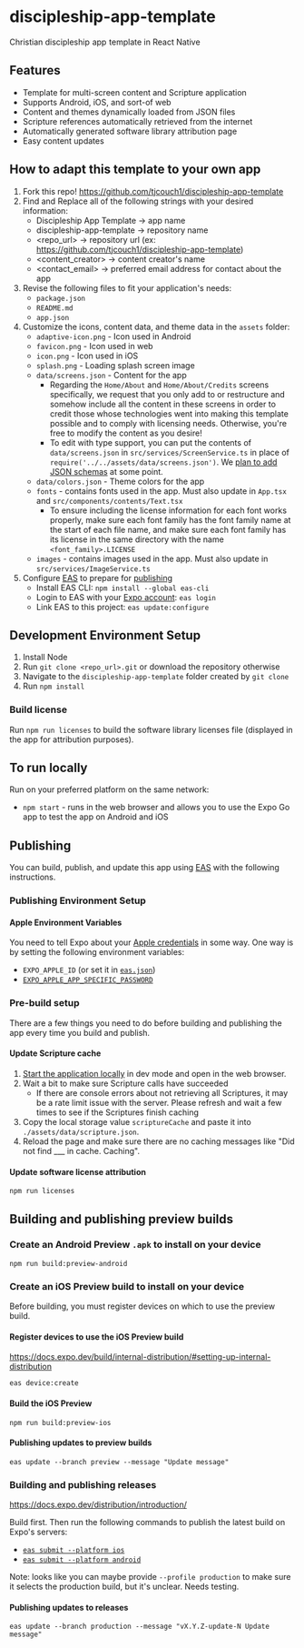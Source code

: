 # discipleship-app-template

Christian discipleship app template in React Native

## Features

- Template for multi-screen content and Scripture application
- Supports Android, iOS, and sort-of web
- Content and themes dynamically loaded from JSON files
- Scripture references automatically retrieved from the internet
- Automatically generated software library attribution page
- Easy content updates

## How to adapt this template to your own app

1. Fork this repo! https://github.com/tjcouch1/discipleship-app-template
2. Find and Replace all of the following strings with your desired information:
   - Discipleship App Template -> app name
   - discipleship-app-template -> repository name
   - <repo_url> -> repository url (ex: https://github.com/tjcouch1/discipleship-app-template)
   - <content_creator> -> content creator's name
   - <contact_email> -> preferred email address for contact about the app
3. Revise the following files to fit your application's needs:
   - `package.json`
   - `README.md`
   - `app.json`
4. Customize the icons, content data, and theme data in the `assets` folder:
   - `adaptive-icon.png` - Icon used in Android
   - `favicon.png` - Icon used in web
   - `icon.png` - Icon used in iOS
   - `splash.png` - Loading splash screen image
   - `data/screens.json` - Content for the app
     - Regarding the `Home/About` and `Home/About/Credits` screens specifically, we request that you only add to or restructure and somehow include all the content in these screens in order to credit those whose technologies went into making this template possible and to comply with licensing needs. Otherwise, you're free to modify the content as you desire!
     - To edit with type support, you can put the contents of `data/screens.json` in `src/services/ScreenService.ts` in place of `require('../../assets/data/screens.json')`. We [plan to add JSON schemas](https://github.com/tjcouch1/discipleship%2Dapp%2Dtemplate/issues/25) at some point.
   - `data/colors.json` - Theme colors for the app
   - `fonts` - contains fonts used in the app. Must also update in `App.tsx` and `src/components/contents/Text.tsx`
     - To ensure including the license information for each font works properly, make sure each font family has the font family name at the start of each file name, and make sure each font family has its license in the same directory with the name `<font_family>.LICENSE`
   - `images` - contains images used in the app. Must also update in `src/services/ImageService.ts`
5. Configure [EAS](https://docs.expo.dev/eas/) to prepare for [publishing](#publishing)
   - Install EAS CLI: `npm install --global eas-cli`
   - Login to EAS with your [Expo account](https://expo.dev/): `eas login`
   - Link EAS to this project: `eas update:configure`

## Development Environment Setup

1. Install Node
2. Run `git clone <repo_url>.git` or download the repository otherwise
3. Navigate to the `discipleship-app-template` folder created by `git clone`
4. Run `npm install`

### Build license

Run `npm run licenses` to build the software library licenses file (displayed in the app for attribution purposes).

## To run locally

Run on your preferred platform on the same network:

- `npm start` - runs in the web browser and allows you to use the Expo Go app to test the app on Android and iOS

## Publishing

You can build, publish, and update this app using [EAS](https://docs.expo.dev/eas/) with the following instructions.

### Publishing Environment Setup

#### Apple Environment Variables

You need to tell Expo about your [Apple credentials](https://docs.expo.dev/submit/ios/#2-start-the-submission) in some way. One way is by setting the following environment variables:

- `EXPO_APPLE_ID` (or set it in [`eas.json`](https://docs.expo.dev/eas/json/#appleid))
- [`EXPO_APPLE_APP_SPECIFIC_PASSWORD`](https://github.com/expo/fyi/blob/main/apple-app-specific-password.md)

### Pre-build setup

There are a few things you need to do before building and publishing the app every time you build and publish.

#### Update Scripture cache

1. [Start the application locally](#to-run-locally) in dev mode and open in the web browser.
2. Wait a bit to make sure Scripture calls have succeeded
   - If there are console errors about not retrieving all Scriptures, it may be a rate limit issue with the server. Please refresh and wait a few times to see if the Scriptures finish caching
3. Copy the local storage value `scriptureCache` and paste it into `./assets/data/scripture.json`.
4. Reload the page and make sure there are no caching messages like "Did not find \_\_\_ in cache. Caching".

#### Update software license attribution

`npm run licenses`

## Building and publishing preview builds

### Create an Android Preview `.apk` to install on your device

`npm run build:preview-android`

### Create an iOS Preview build to install on your device

Before building, you must register devices on which to use the preview build.

#### Register devices to use the iOS Preview build

https://docs.expo.dev/build/internal-distribution/#setting-up-internal-distribution

`eas device:create`

#### Build the iOS Preview

`npm run build:preview-ios`

#### Publishing updates to preview builds

`eas update --branch preview --message "Update message"`

### Building and publishing releases

https://docs.expo.dev/distribution/introduction/

Build first. Then run the following commands to publish the latest build on Expo's servers:

- [`eas submit --platform ios`](https://docs.expo.dev/submit/ios/)
- [`eas submit --platform android`](https://docs.expo.dev/submit/android/)

Note: looks like you can maybe provide `--profile production` to make sure it selects the production build, but it's unclear. Needs testing.

#### Publishing updates to releases

`eas update --branch production --message "vX.Y.Z-update-N Update message"`
